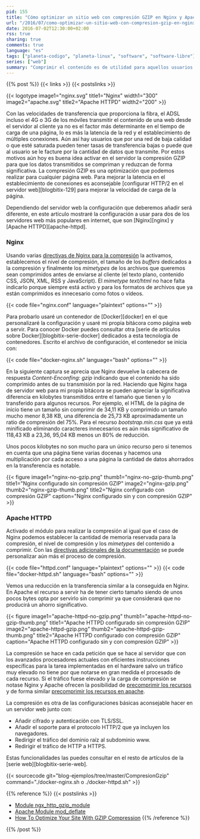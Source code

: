 ```yaml
---
pid: 155
title: "Cómo optimizar un sitio web con compresión GZIP en Nginx y Apache HTTPD"
url: "/2016/07/como-optimizar-un-sitio-web-con-compresion-gzip-en-nginx-y-apache-httpd/"
date: 2016-07-02T12:30:00+02:00
rss: true
sharing: true
comments: true
language: "es"
tags: ["planeta-codigo", "planeta-linux", "software", "software-libre"]
series: ["web"]
summary: "Comprimir el contenido es de utilidad para aquellos usuarios a los que se les factura por los datos transmitidos o tienen límites de transferencia en sus contratos con los proveedores de banda ancha o red móvil. Modificando la configuración del servidor web que usemos haremos que nuestra página o aplicación web comprima el contenido que envía a los navegadores de los usuarios reduciendo los datos transferidos y optimizando el sitio web."
---
```


{{% post %}}
{{< links >}}
{{< postslinks >}}

{{< logotype image1="nginx.svg" title1="Nginx" width1="300" image2="apache.svg" title2="Apache HTTPD" width2="200" >}}

Con las velocidades de transferencia que proporciona la fibra, el ADSL incluso el 4G o 3G de los móviles transmitir el contenido de una web desde el servidor al cliente ya no es el factor más determinante en el tiempo de carga de una página, lo es más la latencia de la red y el establecimiento de múltiples conexiones. Aún así hay usuarios que por una red de baja calidad o que esté saturada pueden tener tasas de transferencia bajas o puede que al usuario se le facture por la cantidad de datos que transmite. Por estos motivos aún hoy es buena idea activar en el servidor la compresión GZIP para que los datos transmitidos se compriman y reduzcan de forma significativa. La compresión GZIP es una optimización que podemos realizar para cualquier página web. Para mejorar la latencia en el establecimiento de conexiones es aconsejable [configurar HTTP/2 en el servidor web][blogbitix-129] para mejorar la velocidad de carga de la página.

Dependiendo del servidor web la configuración que deberemos añadir será diferente, en este artículo mostraré la configuración a usar para dos de los servidores web más populares en internet, que son [Nginx][nginx] y [Apache HTTPD][apache-httpd].

### Nginx

Usando varias [directivas de Nginx para la compresión](http://nginx.org/en/docs/http/ngx_http_gzip_module.html) la activamos, establecemos el nivel de compresión, el tamaño de los _buffers_ dedicados a la compresión y finalmente los _mimetypes_ de los archivos que queremos sean comprimidos antes de enviarse al cliente (el texto plano, contenido CSS, JSON, XML, RSS y JavaScript). El _mimetype_ _text/html_ no hace falta indicarlo porque siempre está activo y para los formatos de archivos que ya están comprimidos es innecesario como fotos o vídeos.

{{< code file="nginx.conf" language="plaintext" options="" >}}

Para probarlo usaré un contenedor de [Docker][docker] en el que personalizaré la configuración y usaré mi propia bitácora como página web a servir. Para conocer Docker puedes consultar otra [serie de artículos sobre Docker][blogbitix-serie-docker] dedicados a esta tecnología de contenedores. Escrito el archivo de configuración, el contenedor se inicia con:

{{< code file="docker-nginx.sh" language="bash" options="" >}}

En la siguiente captura se aprecia que Nginx devuelve la cabecera de respuesta _Content-Enconfing: gzip_ indicando que el contenido ha sido comprimido antes de su transmisión por la red. Haciendo que Nginx haga de servidor web para mi propia bitácora se pueden apreciar la significativa diferencia en kilobytes transmitidos entre el tamaño que tienen y lo transferido para algunos recursos. Por ejemplo, el HTML de la página de inicio tiene un tamaño sin comprimir de 34,11 KB y comprimido un tamaño mucho menor 8,38 KB, una diferencia de 25,73 KB aproximadamente un ratio de compresión del 75%. Para el recurso _bootstrap.min.css_ que ya está minificado eliminando caracteres innecesarios es aún más significativo de 118,43 KB a 23,36, 95,04 KB menos un 80% de reducción.

Unos pocos kilobytes no son mucho para un único recurso pero si tenemos en cuenta que una página tiene varias docenas y hacemos una multiplicación por cada acceso a una página la cantidad de datos ahorrados en la transferencia es notable.

<div class="media">
    {{< figure
        image1="nginx-no-gzip.png" thumb1="nginx-no-gzip-thumb.png" title1="Nginx configurado sin compresión GZIP"
        image2="nginx-gzip.png" thumb2="nginx-gzip-thumb.png" title2="Nginx configurado con compresión GZIP"
        caption="Nginx configurado sin y con compresión GZIP" >}}
</div>

### Apache HTTPD

Activado el módulo para realizar la compresión al igual que el caso de Nginx podemos establecer la cantidad de memoria reservada para la compresión, el nivel de compresión y los _mimetypes_ del contenido a comprimir. Con las [directivas adicionales de la documentación](http://httpd.apache.org/docs/current/mod/mod_deflate.html) se puede personalizar aún más el proceso de compresión.

{{< code file="httpd.conf" language="plaintext" options="" >}}
{{< code file="docker-httpd.sh" language="bash" options="" >}}

Vemos una reducción en la transferencia similar a la conseguida en Nginx. En Apache el recurso a servir ha de tener cierto tamaño siendo de unos pocos bytes opta por servirlo sin comprimir ya que considerará que no producirá un ahorro significativo.

<div class="media">
    {{< figure
        image1="apache-httpd-no-gzip.png" thumb1="apache-httpd-no-gzip-thumb.png" title1="Apache HTTPD configurado sin compresión GZIP"
        image2="apache-httpd-gzip.png" thumb2="apache-httpd-gzip-thumb.png" title2="Apache HTTPD configurado con compresión GZIP"
        caption="Apache HTTPD configurado sin y con compresión GZIP" >}}
</div>

La compresión se hace en cada petición que se hace al servidor que con los avanzados procesadores actuales con eficientes instrucciones específicas para la tarea implementadas en el hardware salvo un tráfico muy elevado no tiene por que notarse en gran medida el procesado de cada recurso. Si el tráfico fuese elevado y la carga de compresión se notase Nginx y Apache ofrecen la posibilidad de [precomprimir los recursos](http://nginx.org/en/docs/http/ngx_http_gzip_static_module.html) y de forma similar [precomprimir los recursos en apache](http://httpd.apache.org/docs/current/mod/mod_deflate.html#precompressed).

La compresión es otra de las configuraciones básicas aconsejable hacer en un servidor web junto con:

* Añadir cifrado y autenticación con TLS/SSL.
* Añadir el soporte para el protocolo HTTP/2 que ya incluyen los navegadores.
* Redirigir el tráfico del dominio raíz al subdominio www.
* Redirigir el tráfico de HTTP a HTTPS.

Estas funcionalidades las puedes consultar en el resto de artículos de la [serie web][blogbitix-serie-web].

{{< sourcecode git="blog-ejemplos/tree/master/CompresionGzip" command="./docker-nginx.sh o ./docker-httpd.sh" >}}

{{% reference %}}
{{< postslinks >}}
* [Module ngx_http_gzip_module](http://nginx.org/en/docs/http/ngx_http_gzip_module.html)
* [Apache Module mod_deflate](http://httpd.apache.org/docs/current/mod/mod_deflate.html)
* [How To Optimize Your Site With GZIP Compression](http://betterexplained.com/articles/how-to-optimize-your-site-with-gzip-compression/)
{{% /reference %}}

{{% /post %}}
